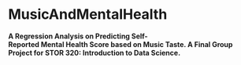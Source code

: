# MusicAndMentalHealth

**A Regression Analysis on Predicting Self-Reported Mental Health Score based on Music Taste. A Final Group Project for STOR 320: Introduction to Data Science.**
​



